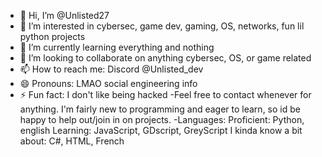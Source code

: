 - 👋 Hi, I’m @Unlisted27
- 👀 I’m interested in cybersec, game dev, gaming, OS, networks, fun lil python projects
- 🌱 I’m currently learning everything and nothing
- 💞️ I’m looking to collaborate on anything cybersec, OS, or game related
- 📫 How to reach me: Discord @Unlisted_dev
- 😄 Pronouns: LMAO social engineering info
- ⚡ Fun fact: I don't like being hacked
-Feel free to contact whenever for anything. I'm fairly new to programming and eager to learn, so id be happy to help out/join in on projects.
-Languages:
      Proficient:
        Python, english
      Learning:
        JavaScript, GDscript, GreyScript
      I kinda know a bit about:
        C#, HTML, French
<!---
Unlisted27/Unlisted27 is a ✨ special ✨ repository because its `README.md` (this file) appears on your GitHub profile.
You can click the Preview link to take a look at your changes.
--->
